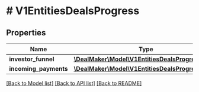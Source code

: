 # # V1EntitiesDealsProgress

## Properties

Name | Type | Description | Notes
------------ | ------------- | ------------- | -------------
**investor_funnel** | [**\DealMaker\Model\V1EntitiesDealsProgressKinds**](V1EntitiesDealsProgressKinds.md) |  | [optional]
**incoming_payments** | [**\DealMaker\Model\V1EntitiesDealsProgressKinds**](V1EntitiesDealsProgressKinds.md) |  | [optional]

[[Back to Model list]](../../README.md#models) [[Back to API list]](../../README.md#endpoints) [[Back to README]](../../README.md)
